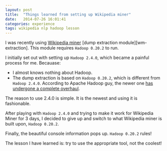 ```yaml
---
layout: post
title:  "Things learned from setting up Wikipedia miner"
date:   2014-07-26 16:01:41
categories: experience
tags: wikipedia nlp hadoop lesson
---
```


I was recently using [Wikipedia miner][wm-github] [dump extraction module][wm-extraction]. This module requires `Hadoop 0.20.2` to run.

I initially set out with setting up `Hadoop 2.4.0`, which became a painful process for me. Becauase:

- I almost knows nothing about Hadoop. 
- The dump extraction is based on `Hadoop 0.20.2`, which is different from `Hadoop 2.4.0`. According to Apache Hadoop guy, the newer one [has undergone a complete overhaul][overhaul].

The reason to use 2.4.0 is simple. It is the newest and using it is fashionable.

After playing with `Hadoop 2.4.0` and trying to make it work for Wikipedia Miner for 3 days, I decided to give up and switch to what Wikipedia miner is built upon, `Hadoop 0.20.2`.

Finally, the beautiful console information pops up. `Hadoop 0.20.2` rules!

The lesson I have learned is: try to use the appropriate tool, not the coolest!

[overhaul]: https://hadoop.apache.org/docs/r2.2.0/hadoop-yarn/hadoop-yarn-site/YARN.html
[wm-github]: https://github.com/dnmilne/wikipediaminer/wiki/Downloads
